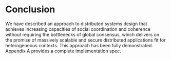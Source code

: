 # Conclusion

We have described an approach to distributed systems design that achieves increasing capacities of social coordination and coherence without requiring the bottlenecks of global consensus, which delivers on the promise of massively scalable and secure distributed applications fit for heterogeneous contexts. This approach has been fully demonstrated. Appendix A provides a complete implementation spec.